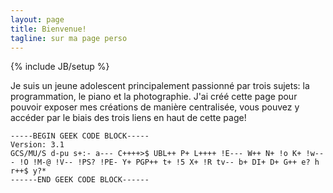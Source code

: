 ```yaml
---
layout: page
title: Bienvenue!
tagline: sur ma page perso
---
```

{% include JB/setup %}

Je suis un jeune adolescent principalement passionné par trois sujets: la programmation, le piano et la photographie. J'ai créé cette page pour pouvoir exposer mes créations de manière centralisée, vous pouvez y accéder par le biais des trois liens en haut de cette page!

    -----BEGIN GEEK CODE BLOCK-----
    Version: 3.1
    GCS/MU/S d-pu s+:- a--- C++++>$ UBL++ P+ L++++ !E--- W++ N+ !o K+ !w--- !O !M-@ !V-- !PS? !PE- Y+ PGP++ t+ !5 X+ !R tv-- b+ DI+ D+ G++ e? h r++$ y?*
    ------END GEEK CODE BLOCK------
